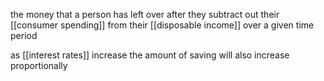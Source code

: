 the money that a person has left over after they subtract out their [[consumer spending]] from their [[disposable income]] over a given time period

as [[interest rates]] increase the amount of saving will also increase proportionally